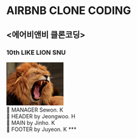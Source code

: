# AIRBNB CLONE CODING
## <에어비앤비 클론코딩>

### 10th LIKE LION SNU
<img src="./image/lion.jpg" alt="drawing" style="width:150px;"/>

<br>
👤  MANAGER Sewon. K
<br>
👤  HEADER by Jeongwoo. H
<br>
👤  MAIN by Jinho. K
<br>
👤  FOOTER by Juyeon. K
***
